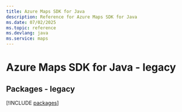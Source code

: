 ```yaml
---
title: Azure Maps SDK for Java
description: Reference for Azure Maps SDK for Java
ms.date: 07/02/2025
ms.topic: reference
ms.devlang: java
ms.service: maps
---
```

# Azure Maps SDK for Java - legacy
## Packages - legacy
[!INCLUDE [packages](maps-index.md)]